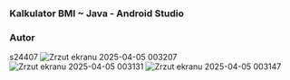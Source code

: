 ### Kalkulator BMI ~ Java - Android Studio

### Autor
s24407
![Zrzut ekranu 2025-04-05 003207](https://github.com/user-attachments/assets/3cfbeaa2-aea2-4adc-a309-26376903e3d6)
![Zrzut ekranu 2025-04-05 003131](https://github.com/user-attachments/assets/09c84a29-afdb-4d48-a5b0-5a72fabedf9b)
![Zrzut ekranu 2025-04-05 003147](https://github.com/user-attachments/assets/bd8bd47a-3525-44a1-b997-aacb4f8c2014)
